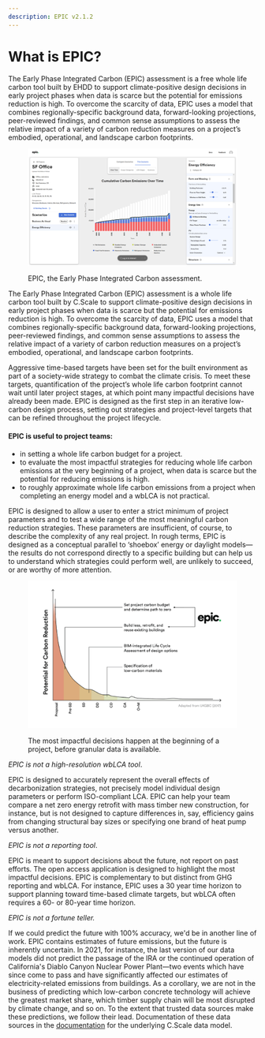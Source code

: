 ```yaml
---
description: EPIC v2.1.2
---
```


# What is EPIC?

The Early Phase Integrated Carbon (EPIC) assessment is a free whole life carbon tool built by EHDD to support climate-positive design decisions in early project phases when data is scarce but the potential for emissions reduction is high. To overcome the scarcity of data, EPIC uses a model that combines regionally-specific background data, forward-looking projections, peer-reviewed findings, and common sense assumptions to assess the relative impact of a variety of carbon reduction measures on a project’s embodied, operational, and landscape carbon footprints.&#x20;

<div align="left">

<figure><img src=".gitbook/assets/image (1) (1) (1) (1) (1).png" alt="" width="563"><figcaption><p>EPIC, the Early Phase Integrated Carbon assessment.</p></figcaption></figure>

</div>

The Early Phase Integrated Carbon (EPIC) assessment is a whole life carbon tool built by C.Scale to support climate-positive design decisions in early project phases when data is scarce but the potential for emissions reduction is high. To overcome the scarcity of data, EPIC uses a model that combines regionally-specific background data, forward-looking projections, peer-reviewed findings, and common sense assumptions to assess the relative impact of a variety of carbon reduction measures on a project’s embodied, operational, and landscape carbon footprints.&#x20;

Aggressive time-based targets have been set for the built environment as part of a society-wide strategy to combat the climate crisis. To meet these targets, quantification of the project’s whole life carbon footprint cannot wait until later project stages, at which point many impactful decisions have already been made. EPIC is designed as the first step in an iterative low-carbon design process, setting out strategies and project-level targets that can be refined throughout the project lifecycle.

#### **EPIC is useful to project teams:**

* in setting a whole life carbon budget for a project.
* to evaluate the most impactful strategies for reducing whole life carbon emissions at the very beginning of a project, when data is scarce but the potential for reducing emissions is high.
* to roughly approximate whole life carbon emissions from a project when completing an energy model and a wbLCA is not practical.

EPIC is designed to allow a user to enter a strict minimum of project parameters and to test a wide range of the most meaningful carbon reduction strategies. These parameters are insufficient, of course, to describe the complexity of any real project. In rough terms, EPIC is designed as a conceptual parallel to ‘shoebox’ energy or daylight models—the results do not correspond directly to a specific building but can help us to understand which strategies could perform well, are unlikely to succeed, or are worthy of more attention.

<div align="left">

<figure><img src=".gitbook/assets/EPIC whole life carbon - early phase design.png" alt=""><figcaption><p>The most impactful decisions happen at the beginning of a project, before granular data is available.</p></figcaption></figure>

</div>

_EPIC is not a high-resolution wbLCA tool_.

EPIC is designed to accurately represent the overall effects of decarbonization strategies, not precisely model individual design parameters or perform ISO-compliant LCA. EPIC can help your team compare a net zero energy retrofit with mass timber new construction, for instance, but is not designed to capture differences in, say, efficiency gains from changing structural bay sizes or specifying one brand of heat pump versus another.

_EPIC is not a reporting tool_.

EPIC is meant to support decisions about the future, not report on past efforts. The open access application is designed to highlight the most impactful decisions. EPIC is complementary to but distinct from GHG reporting and wbLCA. For instance, EPIC uses a 30 year time horizon to support planning toward time-based climate targets, but wbLCA often requires a 60- or 80-year time horizon.

_EPIC is not a fortune teller._

If we could predict the future with 100% accuracy, we'd be in another line of work. EPIC contains estimates of future emissions, but the future is inherently uncertain. In 2021, for instance, the last version of our data models did not predict the passage of the IRA or the continued operation of California's Diablo Canyon Nuclear Power Plant—two events which have since come to pass and have significantly affected our estimates of electricity-related emissions from buildings. As a corollary, we are not in the business of predicting which low-carbon concrete technology will achieve the greatest market share, which timber supply chain will be most disrupted by climate change, and so on. To the extent that trusted data sources make these predictions, we follow their lead. Documentation of these data sources in the [documentation](https://docs.cscale.io) for the underlying C.Scale data model.
